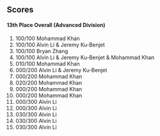## Scores
#### 13th Place Overall (Advanced Division)
1) 100/100 Mohammad Khan
2) 100/100 Alvin Li & Jeremy Ku-Benjet
3) 100/100 Bryan Zhang
4) 100/100 Alvin Li & Jeremy Ku-Benjet & Mohammad Khan
5) 010/100 Mohammad Khan
6) 000/200 Alvin Li & Jeremy Ku-Benjet
7) 000/200 Mohammad Khan
8) 020/200 Mohammad Khan
9) 000/200 Mohammad Khan
10) 000/200 Mohammad Khan
11) 000/300 Alvin Li
12) 000/300 Alvin Li
13) 030/300 Alvin Li
14) 030/300 Alvin Li
15) 030/300 Alvin Li
